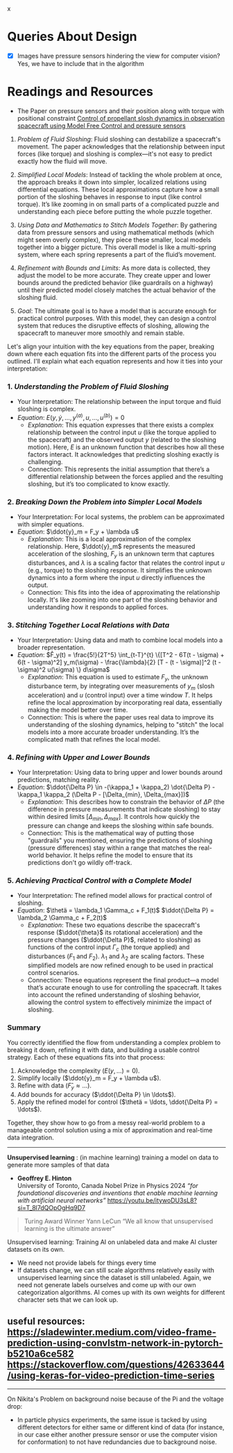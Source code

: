 x
# Queries About Design
- [x] Images have pressure sensors hindering the view for computer vision?
	Yes, we have to include that in the algorithm

# Readings and Resources
- The Paper on pressure sensors and their position along with torque with positional constraint
	[Control of propellant slosh dynamics in observation spacecraft using Model Free Control and pressure sensors](<file:///E:/BoxDrive/Box/Star/Control_of_propellant_slosh_dynamics_in_observation_spacecraft_using_Model_Free_Control_and_pressure_sensors.pdf>)
	
1. *Problem of Fluid Sloshing*: Fluid sloshing can destabilize a spacecraft's movement. The paper acknowledges that the relationship between input forces (like torque) and sloshing is complex—it's not easy to predict exactly how the fluid will move.

2. *Simplified Local Models*: Instead of tackling the whole problem at once, the approach breaks it down into simpler, localized relations using differential equations. These local approximations capture how a small portion of the sloshing behaves in response to input (like control torque). It’s like zooming in on small parts of a complicated puzzle and understanding each piece before putting the whole puzzle together.

3. *Using Data and Mathematics to Stitch Models Together*: By gathering data from pressure sensors and using mathematical methods (which might seem overly complex), they piece these smaller, local models together into a bigger picture. This overall model is like a multi-spring system, where each spring represents a part of the fluid’s movement.

4. *Refinement with Bounds and Limits*: As more data is collected, they adjust the model to be more accurate. They create upper and lower bounds around the predicted behavior (like guardrails on a highway) until their predicted model closely matches the actual behavior of the sloshing fluid.

5. *Goal*: The ultimate goal is to have a model that is accurate enough for practical control purposes. With this model, they can design a control system that reduces the disruptive effects of sloshing, allowing the spacecraft to maneuver more smoothly and remain stable.

Let's align your intuition with the key equations from the paper, breaking down where each equation fits into the different parts of the process you outlined. I'll explain what each equation represents and how it ties into your interpretation:

### 1. *Understanding the Problem of Fluid Sloshing*
   - Your Interpretation: The relationship between the input torque and fluid sloshing is complex.
   - *Equation*: 
     $E(y, \dot{y}, \ldots, y^{(a)}, u, \ldots, u^{(b)}) = 0$
     - *Explanation*: This equation expresses that there exists a complex relationship between the control input $u$ (like the torque applied to the spacecraft) and the observed output $y$ (related to the sloshing motion). Here, $E$ is an unknown function that describes how all these factors interact. It acknowledges that predicting sloshing exactly is challenging.
     - Connection: This represents the initial assumption that there’s a differential relationship between the forces applied and the resulting sloshing, but it’s too complicated to know exactly.

### 2. *Breaking Down the Problem into Simpler Local Models*
   - Your Interpretation: For local systems, the problem can be approximated with simpler equations.
   - *Equation*: 
     $\ddot{y}_m = F_y + \lambda u$
     - *Explanation*: This is a local approximation of the complex relationship. Here, $\ddot{y}_m$ represents the measured acceleration of the sloshing, $F_y$ is an unknown term that captures disturbances, and $\lambda$ is a scaling factor that relates the control input $u$ (e.g., torque) to the sloshing response. It simplifies the unknown dynamics into a form where the input $u$ directly influences the output.
     - Connection: This fits into the idea of approximating the relationship locally. It's like zooming into one part of the sloshing behavior and understanding how it responds to applied forces. 

### 3. *Stitching Together Local Relations with Data*
   - Your Interpretation: Using data and math to combine local models into a broader representation.
   - *Equation*:
     $F̂_y(t) = \frac{5!}{2T^5} \int_{t-T}^{t} \{[T^2 - 6T(t - \sigma) + 6(t - \sigma)^2] y_m(\sigma) - \frac{\lambda}{2} [T - (t - \sigma)]^2 (t - \sigma)^2 u(\sigma) \} d\sigma$
     - *Explanation*: This equation is used to estimate $F_y$, the unknown disturbance term, by integrating over measurements of $y_m$ (slosh acceleration) and $u$ (control input) over a time window $T$. It helps refine the local approximation by incorporating real data, essentially making the model better over time.
     - Connection: This is where the paper uses real data to improve its understanding of the sloshing dynamics, helping to "stitch" the local models into a more accurate broader understanding. It’s the complicated math that refines the local model.

### 4. *Refining with Upper and Lower Bounds*
   - Your Interpretation: Using data to bring upper and lower bounds around predictions, matching reality.
   - *Equation*:
     $\ddot{\Delta P} \in -(\kappa_1 + \kappa_2) \dot{\Delta P} - \kappa_1 \kappa_2 (\Delta P - [\Delta_{min}, \Delta_{max}])$
     - *Explanation*: This describes how to constrain the behavior of $\Delta P$ (the difference in pressure measurements that indicate sloshing) to stay within desired limits $[\Delta_{min}, \Delta_{max}]$. It controls how quickly the pressure can change and keeps the sloshing within safe bounds.
     - Connection: This is the mathematical way of putting those "guardrails" you mentioned, ensuring the predictions of sloshing (pressure differences) stay within a range that matches the real-world behavior. It helps refine the model to ensure that its predictions don't go wildly off-track.

### 5. *Achieving Practical Control with a Complete Model*
   - Your Interpretation: The refined model allows for practical control of sloshing.
   - *Equation*:
     $\thetä = \lambda_1 \Gamma_c + F_1(t)$
      $\ddot{\Delta P} = \lambda_2 \Gamma_c + F_2(t)$
     - *Explanation*: These two equations describe the spacecraft's response ($\ddot{\theta}$ its rotational acceleration) and the pressure changes ($\ddot{\Delta P}$, related to sloshing) as functions of the control input $\Gamma_c$ (the torque applied) and disturbances ($F_1$ and $F_2$). $\lambda_1$ and $\lambda_2$ are scaling factors. These simplified models are now refined enough to be used in practical control scenarios.
     - Connection: These equations represent the final product—a model that’s accurate enough to use for controlling the spacecraft. It takes into account the refined understanding of sloshing behavior, allowing the control system to effectively minimize the impact of sloshing.

### Summary
You correctly identified the flow from understanding a complex problem to breaking it down, refining it with data, and building a usable control strategy. Each of these equations fits into that process:

1. Acknowledge the complexity ($E(y, \ldots) = 0$).
2. Simplify locally ($\ddot{y}_m = F_y + \lambda u$).
3. Refine with data ($F̂_y \approx \ldots$).
4. Add bounds for accuracy ($\ddot{\Delta P} \in \ldots$).
5. Apply the refined model for control ($\thetä = \ldots, \ddot{\Delta P} = \ldots$).

Together, they show how to go from a messy real-world problem to a manageable control solution using a mix of approximation and real-time data integration.

---
**Unsupervised learning** : 
(in machine learning) training a model on data to generate more samples of that data

- **Geoffrey E. Hinton**  
University of Toronto, Canada
Nobel Prize in Physics 2024
_“for foundational discoveries and inventions that enable machine learning with artificial neural networks”_
https://youtu.be/itywoDU3sL8?si=T_8l7dQOpOgHq9D7

>Turing Award Winner Yann LeCun
>	“We all know that unsupervised learning is the ultimate answer”

Unsupervised learning:
Training AI on unlabeled data and make AI cluster datasets on its own.

- We need not provide labels for things every time 
- If datasets change, we can still scale algorithms relatively easily with unsupervised learning since the dataset is still unlabeled. Again, we need not generate labels ourselves and come up with our own categorization algorithms. AI comes up with its own weights for different character sets that we can look up. 

useful resources:
https://sladewinter.medium.com/video-frame-prediction-using-convlstm-network-in-pytorch-b5210a6ce582
https://stackoverflow.com/questions/42633644/using-keras-for-video-prediction-time-series
---


---
On Nikita's Problem on background noise because of the Pi and the voltage drop:
- In particle physics experiments, the same issue is tacked by using different detectors for either same or different kind of data (for instance, in our case either another pressure sensor or use the computer vision for conformation) to not have redundancies due to background noise.